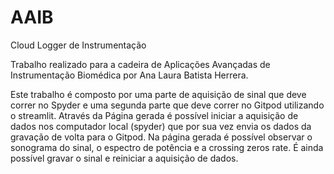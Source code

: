 # AAIB
Cloud Logger de Instrumentação

Trabalho realizado para a cadeira de Aplicações Avançadas de Instrumentação Biomédica por Ana Laura Batista Herrera.

Este trabalho é composto por uma parte de aquisição de sinal que deve correr no Spyder e uma segunda parte que deve correr no Gitpod utilizando o streamlit. 
Através da Página gerada é possível iniciar a aquisição de dados nos computador local (spyder) que por sua vez envia os dados da gravação de volta para o Gitpod. 
Na página gerada é possível observar o sonograma do sinal, o espectro de potência e a crossing zeros rate. É ainda possível gravar o sinal e reiniciar a aquisição de dados.

